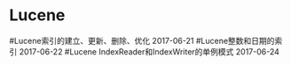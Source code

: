 # Lucene
#Lucene索引的建立、更新、删除、优化 2017-06-21
#Lucene整数和日期的索引 2017-06-22
#Lucene IndexReader和IndexWriter的单例模式 2017-06-24
